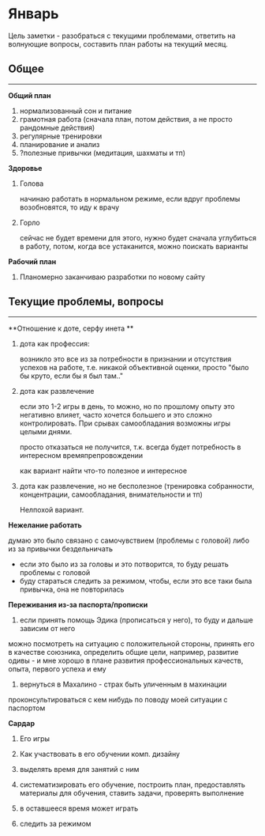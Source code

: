 # Январь

Цель заметки - разобраться с текущими проблемами, ответить на волнующие вопросы, составить план работы на текущий месяц.



## Общее

---

**Общий план**

1. нормализованный сон и питание
2. грамотная работа \(сначала план, потом действия, а не просто рандомные действия\)
3. регулярные тренировки
4. планирование и анализ
5. ?полезные привычки \(медитация, шахматы и тп\)



**Здоровье**

1. Голова

   начинаю работать в нормальном режиме, если вдруг проблемы возобновятся, то иду к врачу

1. Горло

   сейчас не будет времени для этого, нужно будет сначала углубиться в работу, потом, когда все устаканится, можно поискать варианты



**Рабочий план**

1. Планомерно заканчиваю разработки по новому сайту

## 

## Текущие проблемы, вопросы

---

**Отношение к доте, серфу инета      **

1. дота как профессия:

   возникло это все из за потребности в признании и отсутствия успехов на работе, т.е. никакой объективной оценки, просто "было бы круто, если бы я был там.."

2. дота как развлечение

   если это 1-2 игры в день, то можно, но по прошлому опыту это негативно влияет, часто хочется большего и это сложно контролировать. При срывах самообладания возможны игры целыми днями.

   просто отказаться не получится, т.к. всегда будет потребность в интересном времяпрепровождении

   как вариант найти что-то полезное и интересное

3. дота как развлечение, но не бесполезное \(тренировка собранности, концентрации, самообладания, внимательности и тп\)

   Нелпохой вариант.



**Нежелание работать**

думаю это было связано с самочувствием \(проблемы с головой\) либо из за привычки бездельничать

* если это было из за головы и это потворится, то буду решать проблемы с головой
* буду стараться следить за режимом, чтобы, если это все таки была привычка, она не повторилась



**Переживания из-за паспорта/прописки**

1. если принять помощь Эдика \(прописаться у него\), то буду и дальше зависим от него

можно посмотреть на ситуацию с положительной стороны, принять его в качестве союзника, определить общие цели, например, развитие одивы - и мне хорошо в плане развития профессиональных качеств, опыта, первого успеха и ему

1. вернуться в Махалино - страх быть уличенным в махинации

проконсультироваться с кем нибудь по поводу моей ситуации с паспортом



**Сардар**

1. Его игры

2. Как участвовать в его обучении комп. дизайну

3. выделять время для занятий с ним

4. систематизировать его обучение, построить план, предоставлять материалы для обучения, ставить задачи, проверять выполнение

5. в оставшееся время может играть
6. следить за режимом



